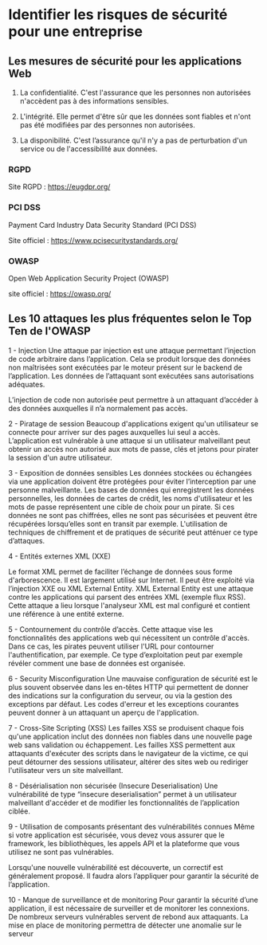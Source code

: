 # Identifier les risques de sécurité pour une entreprise

## Les mesures de sécurité pour les applications Web


1. La confidentialité. C'est l'assurance que les personnes non autorisées n'accèdent pas à des informations sensibles.

2. L'intégrité. Elle permet d'être sûr que les données sont fiables et n'ont pas été modifiées par des personnes non autorisées.

3. La disponibilité. C'est l’assurance qu'il n'y a pas de perturbation d'un service ou de l'accessibilité aux données.


### RGPD

Site RGPD : https://eugdpr.org/

### PCI DSS

Payment Card Industry Data Security Standard (PCI DSS)

Site officiel : https://www.pcisecuritystandards.org/

### OWASP

Open Web Application Security Project (OWASP)

site officiel : https://owasp.org/

## Les 10 attaques les plus fréquentes selon le Top Ten de l'OWASP

1 - Injection
Une attaque par injection est une attaque permettant l’injection de code arbitraire dans l’application. Cela se produit lorsque des données non maîtrisées sont exécutées par le moteur présent sur le backend de l’application. Les données de l’attaquant sont exécutées sans autorisations adéquates.

L’injection de code non autorisée peut permettre à un attaquant d’accéder à des données auxquelles il n’a normalement pas accès.

2 - Piratage de session
Beaucoup d'applications exigent qu'un utilisateur se connecte pour arriver sur des pages auxquelles lui seul a accès. L’application est vulnérable à une attaque si un utilisateur malveillant peut obtenir un accès non autorisé aux mots de passe, clés et jetons pour pirater la session d'un autre utilisateur.

3 - Exposition de données sensibles
Les données stockées ou échangées via une application doivent être protégées pour éviter l’interception par une personne malveillante. Les bases de données qui enregistrent les données personnelles, les données de cartes de crédit, les noms d'utilisateur et les mots de passe représentent une cible de choix pour un pirate. Si ces données ne sont pas chiffrées, elles ne sont pas sécurisées et peuvent être récupérées lorsqu’elles sont en transit par exemple. L'utilisation de techniques de chiffrement et de pratiques de sécurité peut atténuer ce type d’attaques.

4 - Entités externes XML (XXE)

Le format XML permet de faciliter l’échange de données sous forme d'arborescence. Il est largement utilisé sur Internet. Il peut être exploité via l’injection XXE ou XML External Entity. XML External Entity est une attaque contre les applications qui parsent des entrées XML (exemple flux RSS). Cette attaque a lieu lorsque l'analyseur XML est mal configuré et contient une référence à une entité externe.

5 - Contournement du contrôle d’accès.
Cette attaque vise les fonctionnalités des applications web qui nécessitent un contrôle d'accès. Dans ce cas, les pirates peuvent utiliser l'URL pour contourner l'authentification, par exemple. Ce type d’exploitation peut par exemple révéler comment une base de données est organisée.

6 - Security Misconfiguration
Une mauvaise configuration de sécurité est le plus souvent observée dans les en-têtes HTTP qui permettent de donner des indications sur la configuration du serveur, ou via la gestion des exceptions par défaut. Les codes d'erreur et les exceptions courantes peuvent donner à un attaquant un aperçu de l'application.

7 - Cross-Site Scripting  (XSS)
Les failles XSS se produisent chaque fois qu'une application inclut des données non fiables dans une nouvelle page web sans validation ou échappement. Les failles XSS permettent aux attaquants d'exécuter des scripts dans le navigateur de la victime, ce qui peut détourner des sessions utilisateur, altérer des sites web ou rediriger l'utilisateur vers un site malveillant.

8 - Désérialisation non sécurisée (Insecure Deserialisation)
Une vulnérabilité de type “insecure deserialisation” permet à un utilisateur malveillant d'accéder et de modifier les fonctionnalités de l’application ciblée.

9 - Utilisation de composants présentant des vulnérabilités connues
Même si votre application est sécurisée, vous devez vous assurer que le framework, les bibliothèques, les appels API et la plateforme que vous utilisez ne sont pas vulnérables.

Lorsqu'une nouvelle vulnérabilité est découverte, un correctif est généralement proposé. Il faudra alors l’appliquer pour garantir la sécurité de l’application.

10 - Manque de surveillance et de monitoring
Pour garantir la sécurité d’une application, il est nécessaire de surveiller et de monitorer les connexions. De nombreux serveurs vulnérables servent de rebond aux attaquants. La mise en place de monitoring permettra de détecter une anomalie sur le serveur

